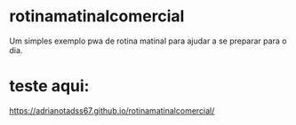 # rotinamatinalcomercial
Um simples exemplo pwa de rotina matinal para ajudar a se preparar para o dia.

# teste aqui:
https://adrianotadss67.github.io/rotinamatinalcomercial/
